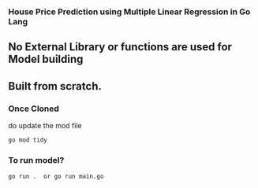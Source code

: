 ### House Price Prediction using Multiple Linear Regression in Go Lang

## No External Library or functions are used for Model building

## Built from scratch.

### Once Cloned

do update the mod file

```bash
go mod tidy
```

### To run model?

```bash
go run .  or go run main.go
```
